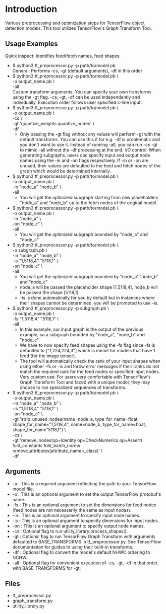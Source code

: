 # Introduction #
Various preprocessing and optimization steps for TensorFlow object detection models. This tool utilizes TensorFlow's Graph Transform Tool.  

## Usage Examples ##
Quick inspect: Identifies feed/fetch names, feed shapes   
  - $ python3 tf_preprocessor.py -p path/to/model.pb  
General: Performs -cs, -gt (default arguments), -df in this order
  - $ python3 tf_preprocessor.py -p path/to/model.pb \  
    -o output_name.pb \  
    -all  
Custom transform arguments: You can specify your own transforms using the -gt flag. -cs, -gt, -df can be used independently and individually. Execution order follows user specified c-line input. 
  - $ python3 tf_preprocessor.py -p path/to/model.pb \    
    -o output_name.pb \    
    -cs \    
    -gt 'quantize_weights quantize_nodes' \    
    -df
    * Only passing the -gt flag without any values will perform -gt with the default transforms. You can use this if for e.g. -df is problematic and you don't want to use it. Instead of running -all, you can run -cs -gt to mimic -all without the -df processing at the end. 
I/O control: When generating subgraphs, users can specify input and output node names using the -in and -on flags respectively. If -in or -on are unused, their values are defaulted to the feed and fetch nodes of the graph which would be determined internally. 
  - $ python3 tf_preprocessor.py -p path/to/model.pb \  
    -o output_name.pb \    
    -in "node_a" "node_b" \  
    -all  
    * You will get the optimized subgraph starting from new placeholders "node_a" and "node_b" up to the fetch nodes of the original model. 
  - $ python3 tf_preprocessor.py -p path/to/model.pb \  
    -o output_name.pb \    
    -in "node_a" \    
    -on "node_c" \    
    -all 
    * You will get the optimized subgraph bounded by "node_a" and "node_c"
  - $ python3 tf_preprocessor.py -p path/to/model.pb \  
    -o subgraph.pb \    
    -in "node_a" "node_b" \    
    -is "1,5118,4" "5118,1" \    
    -on "node_c" \    
    -all 
    * You will get the optimized subgraph bounded by "node_a","node_b" and "node_c"
    * node_a will be passed the placeholder shape [1,5118,4], node_b will be passed the shape [5118,1]
    * -is is done automatically for you by default but in instances where their shapes cannot be determined, you will be prompted to use -is.
  - $ python3 tf_preprocessor.py -p subgraph.pb \    
    -o output_name.pb \    
    -fs "1,5118,4" "5118,1" \        
    -all 
    * In this example, our input graph is the output of the previous example, so a subgraph bounded by "node_a", "node_b" and "node_c"
    * We have to now specify feed shapes using the -fs flag since -fs is defaulted to ["1,224,224,3"] which is meant for models that have 1 feed (for the image tensor). 
    * The tool will automatically check the rank of your input shapes when using either -fs or -is and throw error messages if their ranks do not match the required rank for the feed nodes or specified input nodes. 
Very custom use: For users very comfortable with TensorFlow's Graph Transform Tool and faced with a unique model, they may choose to run specialized sequences of transforms.
  - $ python3 tf_preprocessor.py -p path/to/model.pb \  
    -o output_name.pb \    
    -in "node_a" "node_b" \    
    -is "1,5118,4" "5118,1" \    
    -on "node_c" \    
    -gt 'strip_unused_nodes(name=node_a, type_for_name=float, shape_for_name="1,5118,4", name=node_b, type_for_name=float, shape_for_name"5118,1") \    
    -cs \    
    -gt 'remove_nodes(op=Identity op=CheckNumerics op=Assert) fold_constants fold_batch_norms remove_attributes(attribute_name=_class)' \    
    -df   

## Arguments ##
* -p : This is a required argument reflecting the path to your TensorFlow model file.    
* -o : This is an optional argument to set the output TensorFlow protobuf's name.    
* -fs : This is an optional argument to set the dimensions for feed nodes (feed nodes are not necessarily the same as input nodes).    
* -in : This is an optional argument to specify input node names.  
* -is : This is an optional argument to specify dimensions for input nodes.  
* -on : This is an optional argument to specify output node names.  
* -cs : Optional flag to run utility_library.process_shapes().
* -gt : Optional flag to run TensorFlow Graph Transform with arguments defaulted to BASE_TRANSFORMS in tf_preprocessor.py. See TensorFlow documentation for guides to using their built-in transforms.
* -df : Optional flag to convert the model's default NHWC ordering to NCHW.  
* -all : Optional flag for convenient execution of -cs, -gt, -df in that order, with BASE_TRANSFORMS for -gt.

## Files ##
- tf_preprocessor.py
- graph_transform.py
- utility_library.py